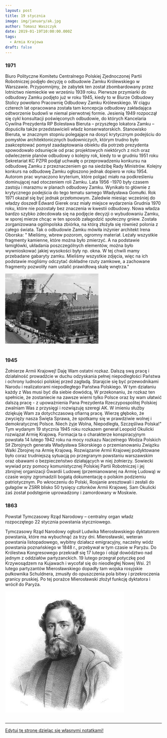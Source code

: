 ```yaml
---
layout: post
title: 19 stycznia
image: img/january/ak.jpg
author: Tomasz Waszczyk
date: 2019-01-19T10:00:00.000Z
tags:
  - Armia Krajowa
draft: false  
---
```


### 1971

Biuro Polityczne Komitetu Centralnego Polskiej Zjednoczonej Partii Robotniczej podjęło decyzję o odbudowie Zamku Królewskiego w Warszawie.
Przypomnijmy, że zabytek ten został zbombardowany przez lotnictwo niemieckie we wrześniu 1939 roku.
Pierwsze przymiarki do odbudowy Zamku podjęto już w roku 1945, kiedy to w Biurze Odbudowy Stolicy powołano Pracownię Odbudowy Zamku Królewskiego. W ciągu czterech lat opracowana została tam koncepcja odbudowy zakładająca odtworzenie budowli w niemal pierwotnej formie. Jesienią 1949 rozpoczął się cykl konsultacji poświęconych odbudowie, do których Kancelaria Cywilna Prezydenta RP Bolesława Bieruta – przyszłego lokatora Zamku – dopuściła także przedstawicieli władz konserwatorskich. Stanowisko Bieruta, w znacznym stopniu polegające na dosyć krytycznym podejściu do pomysłów architektonicznych budowniczych, którym trudno było zaakceptować pomysł zaadaptowania obiektu dla potrzeb prezydenta spowodowało odsunięcie od prac projektowych niektórych z nich oraz odwleczenie planów odbudowy o kolejny rok, kiedy to w grudniu 1951 roku Sekretariat KC PZPR podjął uchwałę o przeprowadzeniu konkursu na odbudowę Zamku z przeznaczeniem go na siedzibę Rady Ministrów. Kolejny konkurs na odbudowę Zamku ogłoszono jednak dopiero w roku 1954. Autorom prac wynaczono kryterium, które polgać miało na podkreśleniu dominującej nad otoczeniem roli Zamku.
Lata 1956 -1970 były czasem zastoju i marazmu w planach odbudowy Zamku. Wynikało to głównie z krytycznego podejścia do tego tematu samego Władysława Gomułki. Rok 1971 okazał się być jednak przełomowym. Zaledwie miesiąc wcześniej do władzy doszedł Edward Gierek oraz miały miejsce wydarzenia Grudnia 1970 roku, które nie pozostały bez znaczenia w kwestii odbudowy. Nowa władza bardzo szybko zdecdowała się na podjęcie decyzji o wybudowaniu Zamku, w sporej mierze chcąc w ten sposób załagodzić społeczny gniew. Została zorganizowana ogólnpolska zbiórka, na którą złożyła się również polonia z całego świata.
Tak o odbudowie Zamku mówiła inżynier architekt Irena Oborska:
" Mieliśmy, wbrew pozorom, ogromny materiał. Leżały wszystkie fragmenty kamienne, które można było zmierzyć. A na podstawie łamigłówki, układania poszczególnych elementów, można było wywnioskować jakiej wysokości były np. okna. W tej chwili mamy przebadane gabaryty zamku. Mieliśmy wszystkie zdjęcia, więc na ich podstawie mogliśmy odczytać dokładne rzuty zamkowe, a zachowane fragmenty pozwoliły nam ustalić prawidłową skalę wnętrza."

<img src="./img/january/zamek.jpg"/><br><br>

### 1945

Żołnierze Armii Krajowej! Daję Wam ostatni rozkaz. Dalszą swą pracę i działalność prowadźcie w duchu odzyskania pełnej niepodległości Państwa i ochrony ludności polskiej przed zagładą. Starajcie się być przewodnikami Narodu i realizatorami niepodległego Państwa Polskiego. W tym działaniu każdy z Was musi być dla siebie dowódcą,
W przekonaniu, że rozkaz ten spełnicie, że zostaniecie na zawsze wierni tylko Polsce oraz by wam ułatwić dalszą pracę - z upoważnienia Pana Prezydenta Rzeczypospolitej Polskiej zwalniam Was z przysięgi i rozwiązuję szeregi AK. W imieniu służby dziękuję Wam za dotychczasową ofiarną pracę. Wierzę głęboko, że zwycięży nasza Święta Sprawa, że spotkamy się w prawdziwie wolnej i demokratycznej Polsce. Niech żyje Wolna, Niepodległa, Szczęśliwa Polska!"
Tym wydanym 19 stycznia 1945 roku rozkazem generał Leopold Okulicki rozwiązał Armię Krajową.
Formacja ta o charakterze konspiracyjnym powstała 14 lutego 1942 roku na mocy rozkazu Naczelnego Wodza Polskich Sił Zbrojnych generała Władysława Sikorskiego o przemianowaniu Związku Walki Zbrojnej na Armię Krajową.
Rozwiązanie Armii Krajowej podyktowane było coraz trudniejszą sytuacją po przegranym powstaniu warszawskim oraz obawami o bezpieczeństwo działających w niej żołnierzy. Sowiecki wywiad przy pomocy komunistycznej Polskiej Partii Robotniczej i jej zbrojnej organizacji Gwardii Ludowej (przemianowanej na Armię Ludową) w czasie wojny zgromadzili bogatą dokumentację o polskim podziemiu patriotycznym. Po wkroczeniu do Polski, Rosjanie aresztowali i zesłali do gułagów w ZSRR blisko 50 tysięcy członków Armii Krajowej. Sam Okulicki zaś został podstępnie uprowadzony i zamordowany w Moskwie.

### 1863

Powstał Tymczasowy Rząd Narodowy – centralny organ władz rozpoczętego 22 stycznia powstania styczniowego.

Tymczasowy Rząd Narodowy ogłosił Ludwika Mierosławskiego dyktatorem powstania, które ma wybuchnąć za trzy dni. Mierosławski, weteran powstania listopadowego, wybitny działacz emigracyjny, naczelny wódz powstania poznańskiego w 1848 r., przebywał w tym czasie w Paryżu. Do Królestwa Kongresowego przekradł się 17 lutego i objął dowództwo nad jednym z oddziałów partyzanckich. 19 lutego przegrał potyczkę pod Krzywosądzem na Kujawach i wycofał się do nieodległej Nowej Wsi. 21 lutego partyzantów Mierosławskiego dopadły tam wojska rosyjskie pułkownika Schuldnera, zmusiły do opuszczenia pola bitwy i przekroczenia granicy pruskiej. Po tej porażce Mierosławski złożył funkcję dyktatora i wrócił do Paryża.

<img src="./img/january/narodowy.jpg"/><br><br>

---

<a href="https://github.com/TomaszWaszczyk/historia.waszczyk.com/edit/master/src/content/january-1.md" target="_blank">Edytuj tę stronę dzieląc się własnymi notatkami!</a>
